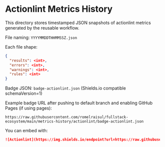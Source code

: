 # Actionlint Metrics History

This directory stores timestamped JSON snapshots of actionlint metrics generated by the reusable workflow.

File naming: `YYYYMMDDTHHMMSSZ.json`

Each file shape:

```json
{
  "results": <int>,
  "errors": <int>,
  "warnings": <int>,
  "rules": <int>
}
```

Badge JSON: `badge-actionlint.json` (Shields.io compatible schemaVersion=1)

Example badge URL after pushing to default branch and enabling GitHub Pages (if using pages):

```text
https://raw.githubusercontent.com/romelraisul/fullstack-ecosystem/main/metrics-history/actionlint/badge-actionlint.json
```

You can embed with:

```markdown
![Actionlint](https://img.shields.io/endpoint?url=https://raw.githubusercontent.com/romelraisul/fullstack-ecosystem/main/metrics-history/actionlint/badge-actionlint.json)
```
